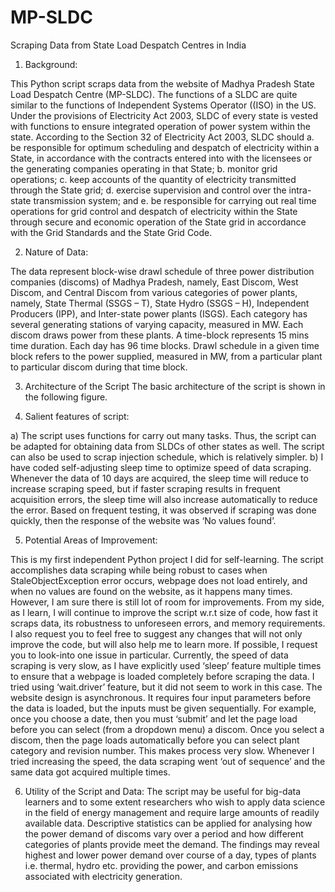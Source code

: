 # MP-SLDC
Scraping Data from State Load Despatch Centres in India

1) Background:

This Python script scraps data from the website of Madhya Pradesh State Load Despatch Centre (MP-SLDC). The functions of a SLDC are quite similar to the functions of Independent Systems Operator ((ISO) in the US. Under the provisions of Electricity Act 2003, SLDC of every state is vested with functions to ensure integrated operation of power system within the state. According to the Section 32 of Electricity Act 2003, SLDC should
a.	be responsible for optimum scheduling and despatch of electricity within a State, in accordance with the contracts entered into with the licensees or the generating companies operating in that State;
b.	monitor grid operations;
c.	keep accounts of the quantity of electricity transmitted through the State grid;
d.	exercise supervision and control over the intra-state transmission system; and
e.	be responsible for carrying out real time operations for grid control and despatch of electricity within the State through secure and economic operation of the State grid in accordance with the Grid Standards and the State Grid Code.

2) Nature of Data:

The data represent block-wise drawl schedule of three power distribution companies (discoms) of Madhya Pradesh, namely, East Discom, West Discom, and Central Discom from various categories of power plants, namely, State Thermal (SSGS – T), State Hydro (SSGS – H), Independent Producers (IPP), and Inter-state power plants (ISGS). Each category has several generating stations of varying capacity, measured in MW.  Each discom draws power from these plants. A time-block represents 15 mins time duration. Each day has 96 time blocks. Drawl schedule in a given time block refers to the power supplied, measured in MW, from a particular plant to particular discom during that time block. 

3) Architecture of the Script 
The basic architecture of the script is shown in the following figure. 

 
4) Salient features of script:

a) The script uses functions for carry out many tasks. Thus, the script can be adapted for obtaining data from SLDCs of other states as well. The script can also be used to scrap injection schedule, which is relatively simpler.
b) I have coded self-adjusting sleep time to optimize speed of data scraping. Whenever the data of 10 days are acquired, the sleep time will reduce to increase scraping speed, but if faster scraping results in frequent acquisition errors, the sleep time will also increase automatically to reduce the error. Based on frequent testing, it was observed if scraping was done quickly, then the response of the website was ‘No values found’. 

5) Potential Areas of Improvement:

This is my first independent Python project I did for self-learning. The script accomplishes data scraping while being robust to cases when StaleObjectException error occurs, webpage does not load entirely, and when no values are found on the website, as it happens many times. 
However, I am sure there is still lot of room for improvements. From my side, as I learn, I will continue to improve the script w.r.t size of code, how fast it scraps data, its robustness to unforeseen errors, and memory requirements. I also request you to feel free to suggest any changes that will not only improve the code, but will also help me to learn more. 
If possible, I request you to look-into one issue in particular. Currently, the speed of data scraping is very slow, as I have explicitly used ‘sleep’ feature multiple times to ensure that a webpage is loaded completely before scraping the data. I tried using ‘wait.driver’ feature, but it did not seem to work in this case. The website design is asynchronous. It requires four input parameters before the data is loaded, but the inputs must be given sequentially. For example, once you choose a date, then you must ‘submit’ and let the page load before you can select (from a dropdown menu) a discom. Once you select a discom, then the page loads automatically before you can select plant category and revision number. This makes process very slow. Whenever I tried increasing the speed, the data scraping went ‘out of sequence’ and the same data got acquired multiple times.


6) Utility of the Script and Data:
The script may be useful for big-data learners and to some extent researchers who wish to apply data science in the field of energy management and require large amounts of readily available data. Descriptive statistics can be applied for analysing how the power demand of discoms vary over a period and how different categories of plants provide meet the demand. The findings may reveal highest and lower power demand over course of a day, types of plants i.e. thermal, hydro etc. providing the power, and carbon emissions associated with electricity generation.
